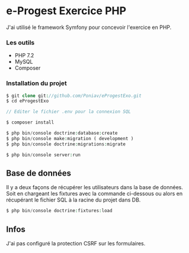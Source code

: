 # e-Progest Exercice PHP

J'ai utilisé le framework Symfony pour concevoir l'exercice en PHP. 

### Les outils
* PHP 7.2
* MySQL 
* Composer

### Installation du projet

```php
$ git clone git://github.com/Poniav/eProgestExo.git
$ cd eProgestExo

// Editer le fichier .env pour la connexion SQL

$ composer install

$ php bin/console doctrine:database:create
$ php bin/console make:migration ( development )
$ php bin/console doctrine:migrations:migrate

$ php bin/console server:run

```

## Base de données

Il y a deux façons de récupérer les utilisateurs dans la base de données. Soit en chargeant les fixtures avec la commande ci-dessous ou alors en récupérant le fichier SQL à la racine du projet dans DB.

```php
$ php bin/console doctrine:fixtures:load
```

## Infos

J'ai pas configuré la protection CSRF sur les formulaires.

